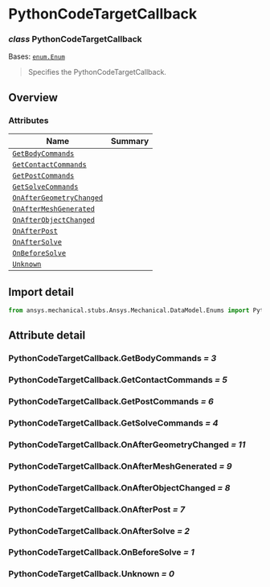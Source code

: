 <a id="pythoncodetargetcallback"></a>

# PythonCodeTargetCallback

<a id="PythonCodeTargetCallback"></a>

### *class* PythonCodeTargetCallback

Bases: [`enum.Enum`](https://docs.python.org/3/library/enum.html#enum.Enum)

> Specifies the PythonCodeTargetCallback.

> <!-- !! processed by numpydoc !! -->

<a id="overview"></a>

## Overview

### Attributes

| Name | Summary |
|------------------------------------------------------------------------------|----|
| [`GetBodyCommands`](#PythonCodeTargetCallback.GetBodyCommands)               |    |
| [`GetContactCommands`](#PythonCodeTargetCallback.GetContactCommands)         |    |
| [`GetPostCommands`](#PythonCodeTargetCallback.GetPostCommands)               |    |
| [`GetSolveCommands`](#PythonCodeTargetCallback.GetSolveCommands)             |    |
| [`OnAfterGeometryChanged`](#PythonCodeTargetCallback.OnAfterGeometryChanged) |    |
| [`OnAfterMeshGenerated`](#PythonCodeTargetCallback.OnAfterMeshGenerated)     |    |
| [`OnAfterObjectChanged`](#PythonCodeTargetCallback.OnAfterObjectChanged)     |    |
| [`OnAfterPost`](#PythonCodeTargetCallback.OnAfterPost)                       |    |
| [`OnAfterSolve`](#PythonCodeTargetCallback.OnAfterSolve)                     |    |
| [`OnBeforeSolve`](#PythonCodeTargetCallback.OnBeforeSolve)                   |    |
| [`Unknown`](#PythonCodeTargetCallback.Unknown)                               |    |

<a id="import-detail"></a>

## Import detail

```python
from ansys.mechanical.stubs.Ansys.Mechanical.DataModel.Enums import PythonCodeTargetCallback
```

<a id="attribute-detail"></a>

## Attribute detail

<a id="PythonCodeTargetCallback.GetBodyCommands"></a>

### PythonCodeTargetCallback.GetBodyCommands *= 3*

<a id="PythonCodeTargetCallback.GetContactCommands"></a>

### PythonCodeTargetCallback.GetContactCommands *= 5*

<a id="PythonCodeTargetCallback.GetPostCommands"></a>

### PythonCodeTargetCallback.GetPostCommands *= 6*

<a id="PythonCodeTargetCallback.GetSolveCommands"></a>

### PythonCodeTargetCallback.GetSolveCommands *= 4*

<a id="PythonCodeTargetCallback.OnAfterGeometryChanged"></a>

### PythonCodeTargetCallback.OnAfterGeometryChanged *= 11*

<a id="PythonCodeTargetCallback.OnAfterMeshGenerated"></a>

### PythonCodeTargetCallback.OnAfterMeshGenerated *= 9*

<a id="PythonCodeTargetCallback.OnAfterObjectChanged"></a>

### PythonCodeTargetCallback.OnAfterObjectChanged *= 8*

<a id="PythonCodeTargetCallback.OnAfterPost"></a>

### PythonCodeTargetCallback.OnAfterPost *= 7*

<a id="PythonCodeTargetCallback.OnAfterSolve"></a>

### PythonCodeTargetCallback.OnAfterSolve *= 2*

<a id="PythonCodeTargetCallback.OnBeforeSolve"></a>

### PythonCodeTargetCallback.OnBeforeSolve *= 1*

<a id="PythonCodeTargetCallback.Unknown"></a>

### PythonCodeTargetCallback.Unknown *= 0*

